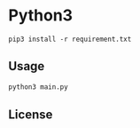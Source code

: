 
# Python3
```
pip3 install -r requirement.txt 
```

## Usage

```bash
python3 main.py
```

## License
